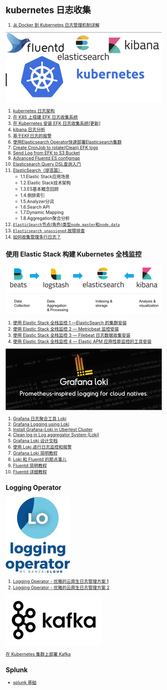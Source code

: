 # kubernetes 日志收集


1. [从 Docker 到 Kubernetes 日志管理机制详解](15docker_k8s_logs.md)

![Alt Image Text](images/0_1.jpg "Headline image")

1. [kubernetes 日志架构](1log_architecture.md)
2. [在 K8S 上搭建 EFK 日志收集系统](2EFK_log.md)
3. [在 Kubernetes 安装 EFK 日志收集系统[更新]](16EFK_log_adv.md)
4. [kibana 日志分析](17EFK_log_Ana.md)
5. [基于EKF日志的报警](18EFK_log_alert.md)
6. [使用Elasticsearch Operator快速部署Elasticsearch集群](3ECK_operator.md)
7. [Create CronJob to rotate(Clean) EFK logs](7EFK_Log_Index_rotator.md)
8. [Send Log from EFK to S3 Bucket](8Log_to_S3.md)
9. [Advanced Fluentd ES configmap](9Adv_fluentd_es_configmap.md)
10. [Elasticsearch Query DSL查询入门](10Es_Query_DSL.md)
11. [ElasticSearch（提高篇）](11Es_adv.md)
	* 1.1.Elastic Stack应用场景
	* 1.2.Elastic Stack技术架构
	* 1.3.ES基本概念回顾
	* 1.4.倒排索引
	* 1.5.Analyzer分词
	* 1.6.Search API
	* 1.7.Dynamic Mapping
	* 1.8.Aggregation聚合分析 
12. [`ElasticSearch`节点(角色)类型`node.master`和`node.data`](12Es_roles.md)
13. [`Elasticsearch unassigned` 故障排查](13Es_unassigned.md)
14. [如何收集管理多行日志？](30multi_logs.md)


## 使用 Elastic Stack 构建 Kubernetes 全栈监控

![Alt Image Text](images/0_4.png "Headline image")

1. [使用 Elastic Stack 全栈监控 1 —ElasticSearch 的集群安装](20Elastic_Stack_Monitoring1.md)
2. [使用 Elastic Stack 全栈监控 2 — Metricbeat 监控安装](21Elastic_Stack_Monitoring2.md)
3. [使用 Elastic Stack 全栈监控 3 — Filebeat 日志数据收集安装](22Elastic_Stack_Monitoring3.md)
4. [使用 Elastic Stack 全栈监控 4 — Elastic APM 应用性能监控的工具安装](23Elastic_Stack_Monitoring4.md)

![Alt Image Text](images/0_2.jpg "Headline image")

1. [Grafana 日志聚合工具 Loki](https://github.com/Chao-Xi/JacobTechBlog/blob/master/k8s_dev/prometheus/12Adv_Grafana_Loki.md)
2. [Grafana Logging using Loki](5Grafana_using_loki.md)
3. [Install Grafana-Loki in Ubertest Cluster](4Install_Logging_loki_SAP_CC.md)
4. [Clean log in Log aggregator System (Loki)](6Loki_Clean_log.md)
5. [Grafana Loki 设计文档](19Loki_tutorial.md)
6. [使用 Loki 进行日志监控和报警](https://github.com/Chao-Xi/JacobTechBlog/blob/master/k8s_dev/prometheus/40Loki_monitor_alert.md)
7. [Grafana Loki 简明教程](24Loki_log_tutorial.md)
8. [Loki 和 Fluentd 的那点事儿](25Fluented_loki.md)
9. [Fluentd 简明教程](26Fluented_tutor.md)
10. [Fluentd 详细教程](27Fluented_all.md)


## Logging Operator

![Alt Image Text](images/0_5.png "Headline image")

1. [Logging Operator - 优雅的云原生日志管理方案 1](28log_operator1.md)
2. [Logging Operator - 优雅的云原生日志管理方案 2](29log_operator2.md)


![Alt Image Text](images/0_3.png "Headline image")

[在 Kubernetes 集群上部署 Kafka](14K8s_kafka.md)

## Splunk

* [splunk 基础](31splunk.md)